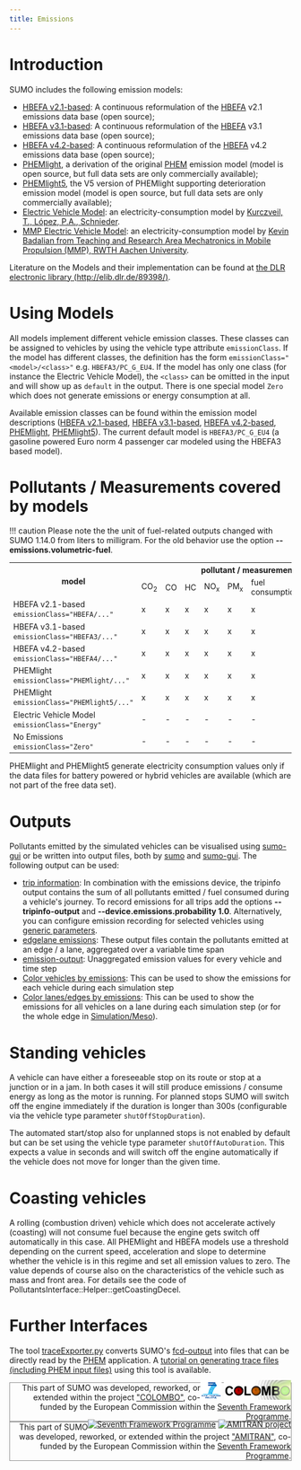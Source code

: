 ```yaml
---
title: Emissions
---
```


# Introduction

SUMO includes the following emission models:

- [HBEFA v2.1-based](../Models/Emissions/HBEFA-based.md): A
  continuous reformulation of the [HBEFA](http://www.hbefa.net/) v2.1
  emissions data base (open source);
- [HBEFA v3.1-based](../Models/Emissions/HBEFA3-based.md): A
  continuous reformulation of the [HBEFA](http://www.hbefa.net/) v3.1
  emissions data base (open source);
- [HBEFA v4.2-based](../Models/Emissions/HBEFA4-based.md): A
  continuous reformulation of the [HBEFA](http://www.hbefa.net/) v4.2
  emissions data base (open source);
- [PHEMlight](../Models/Emissions/PHEMlight.md), a derivation of
  the original
  [PHEM](https://www.itna.tugraz.at/en/research/areas/em/simulation/phem.html)
  emission model (model is open source, but full data sets are only commercially available);
- [PHEMlight5](../Models/Emissions/PHEMlight5.md), the V5 version of PHEMlight
  supporting deterioration emission model (model is open source, but full data sets are only commercially available);
- [Electric Vehicle
  Model](../Models/Electric.md#emission_output): an
  electricity-consumption model by [Kurczveil, T., López, P.A.,
  Schnieder](../Models/Electric.md#publications).
- [MMP Electric Vehicle Model](../Models/MMPEVEM.md): an
  electricity-consumption model by [Kevin Badalian from Teaching and Research
  Area Mechatronics in Mobile Propulsion (MMP), RWTH Aachen
  University](../Models/MMPEVEM.md#publications).

Literature on the Models and their implementation can be found at [the
DLR electronic library
(http://elib.dlr.de/89398/)](http://elib.dlr.de/89398/).

# Using Models

All models implement different vehicle emission classes. These classes
can be assigned to vehicles by using the vehicle type attribute
`emissionClass`. If the model has different classes, the definition 
has the form `emissionClass="<model>/<class>"` e.g. `HBEFA3/PC_G_EU4`.
If the model has only one class (for instance the Electric Vehicle Model),
the `<class>` can be omitted in the input and will show up as `default` 
in the output. There is one special model `Zero` which does not 
generate emissions or energy consumption at all.

Available emission classes
can be found within the emission model descriptions
([HBEFA v2.1-based](../Models/Emissions/HBEFA-based.md),
[HBEFA v3.1-based](../Models/Emissions/HBEFA3-based.md),
[HBEFA v4.2-based](../Models/Emissions/HBEFA4-based.md),
[PHEMlight](../Models/Emissions/PHEMlight.md),
[PHEMlight5](../Models/Emissions/PHEMlight5.md)). The current default
model is `HBEFA3/PC_G_EU4` (a gasoline powered Euro norm 4 passenger car
modeled using the HBEFA3 based model).

# Pollutants / Measurements covered by models

!!! caution
    Please note the the unit of fuel-related outputs changed with SUMO 1.14.0 from liters to milligram.
	For the old behavior use the option **--emissions.volumetric-fuel**.

<table class="tg">
  <tr>
    <th class="tg-uzvj" rowspan="2">model</th>
    <th class="tg-7btt" colspan="7">pollutant / measurement</th>
  </tr>
  <tr>
    <td class="tg-7btt">CO<sub>2</sub></td>
    <td class="tg-7btt">CO</td>
    <td class="tg-7btt">HC</td>
    <td class="tg-7btt">NO<sub>x</sub></td>
    <td class="tg-7btt">PM<sub>x</sub></td>
    <td class="tg-7btt">fuel consumption</td>
    <td class="tg-uzvj">electricity consumption</td>
  </tr>
  <tr>
    <td class="tg-0pky">HBEFA v2.1-based<br><code>emissionClass="HBEFA/..."</code></td>
    <td class="tg-c3ow">x</td>
    <td class="tg-c3ow">x</td>
    <td class="tg-c3ow">x</td>
    <td class="tg-c3ow">x</td>
    <td class="tg-c3ow">x</td>
    <td class="tg-c3ow">x</td>
    <td class="tg-c3ow">-</td>
  </tr>
  <tr>
    <td class="tg-0pky">HBEFA v3.1-based<br><code>emissionClass="HBEFA3/..."</code></td>
    <td class="tg-c3ow">x</td>
    <td class="tg-c3ow">x</td>
    <td class="tg-c3ow">x</td>
    <td class="tg-c3ow">x</td>
    <td class="tg-c3ow">x</td>
    <td class="tg-c3ow">x</td>
    <td class="tg-c3ow">-</td>
  </tr>
  <tr>
    <td class="tg-0pky">HBEFA v4.2-based<br><code>emissionClass="HBEFA4/..."</code></td>
    <td class="tg-c3ow">x</td>
    <td class="tg-c3ow">x</td>
    <td class="tg-c3ow">x</td>
    <td class="tg-c3ow">x</td>
    <td class="tg-c3ow">x</td>
    <td class="tg-c3ow">x</td>
    <td class="tg-c3ow">x</td>
  </tr>
  <tr>
    <td class="tg-0pky">PHEMlight<br><code>emissionClass="PHEMlight/..."</code></td>
    <td class="tg-c3ow">x</td>
    <td class="tg-c3ow">x</td>
    <td class="tg-c3ow">x</td>
    <td class="tg-c3ow">x</td>
    <td class="tg-c3ow">x</td>
    <td class="tg-c3ow">x</td>
    <td class="tg-c3ow">(x)</td>
  </tr>
  <tr>
    <td class="tg-0pky">PHEMlight<br><code>emissionClass="PHEMlight5/..."</code></td>
    <td class="tg-c3ow">x</td>
    <td class="tg-c3ow">x</td>
    <td class="tg-c3ow">x</td>
    <td class="tg-c3ow">x</td>
    <td class="tg-c3ow">x</td>
    <td class="tg-c3ow">x</td>
    <td class="tg-c3ow">(x)</td>
  </tr>
  <tr>
    <td class="tg-0pky">Electric Vehicle Model<br><code>emissionClass="Energy"</code></td>
    <td class="tg-c3ow">-</td>
    <td class="tg-c3ow">-</td>
    <td class="tg-c3ow">-</td>
    <td class="tg-c3ow">-</td>
    <td class="tg-c3ow">-</td>
    <td class="tg-c3ow">-</td>
    <td class="tg-c3ow">x</td>
  </tr>
  <tr>
    <td class="tg-lboi">No Emissions<br><code>emissionClass="Zero"</code></td>
    <td class="tg-c3ow">-</td>
    <td class="tg-c3ow">-</td>
    <td class="tg-c3ow">-</td>
    <td class="tg-c3ow">-</td>
    <td class="tg-c3ow">-</td>
    <td class="tg-c3ow">-</td>
    <td class="tg-9wq8">-</td>
  </tr>
</table>

PHEMlight and PHEMlight5 generate electricity consumption values only if the
data files for battery powered or hybrid vehicles are available (which are not part of
the free data set).

# Outputs

Pollutants emitted by the simulated vehicles can be visualised using
[sumo-gui](../sumo-gui.md) or be written into output files, both by
[sumo](../sumo.md) and [sumo-gui](../sumo-gui.md). The
following output can be used:

- [trip information](../Simulation/Output/TripInfo.md): In
  combination with the emissions device, the tripinfo output contains
  the sum of all pollutants emitted / fuel consumed during a vehicle's
  journey. To record emissions for all trips add the options **--tripinfo-output** and **--device.emissions.probability 1.0**.
  Alternatively, you can configure emission recording for selected
  vehicles using [generic
  parameters](../Definition_of_Vehicles,_Vehicle_Types,_and_Routes.md#devices).
- [edgelane
  emissions](../Simulation/Output/Lane-_or_Edge-based_Emissions_Measures.md):
  These output files contain the pollutants emitted at an edge / a
  lane, aggregated over a variable time span
- [emission-output](../Simulation/Output/EmissionOutput.md):
  Unaggregated emission values for every vehicle and time step
- [Color vehicles by
  emissions](../sumo-gui.md#vehicle_visualisation_settings): This
  can be used to show the emissions for each vehicle during each
  simulation step
- [Color lanes/edges by
  emissions](../sumo-gui.md#edgelane_visualisation_settings):
  This can be used to show the emissions for all vehicles on a lane
  during each simulation step (or for the whole edge in
  [Simulation/Meso](../Simulation/Meso.md)).

# Standing vehicles

A vehicle can have either a foreseeable stop on its route or stop at a junction or in a jam.
In both cases it will still produce emissions / consume energy as long as the motor is running.
For planned stops SUMO will switch off the engine immediately if the duration is longer than 300s
(configurable via the vehicle type parameter `shutOffStopDuration`).

The automated start/stop also for unplanned stops is not enabled by default but can be set using
the vehicle type parameter `shutOffAutoDuration`. This expects a value in seconds and will switch
off the engine automatically if the vehicle does not move for longer than the given time.

# Coasting vehicles

A rolling (combustion driven) vehicle which does not accelerate actively (coasting) will not consume
fuel because the engine gets switch off automatically in this case. All PHEMlight and HBEFA models use
a threshold depending on the current speed, acceleration and slope to determine whether the vehicle is
in this regime and set all emission values to zero. The value depends of course also on the
characteristics of the vehicle such as mass and front area. For details see the code of
PollutantsInterface::Helper::getCoastingDecel.

# Further Interfaces

The tool [traceExporter.py](../Tools/TraceExporter.md) converts
SUMO's [fcd-output](../Simulation/Output/FCDOutput.md) into files
that can be directly read by the
[PHEM](https://www.ivt.tugraz.at/en/research/areas/em/)
application. A [tutorial on generating trace files (including PHEM input
files)](../Tutorials/Trace_File_Generation.md) using this tool is
available.

<div style="border:1px solid #909090; min-height: 35px;" align="right">
<span style="float: right; margin-top: -5px;"><a href="https://wayback.archive-it.org/12090/20191127213419/https:/ec.europa.eu/research/fp7/index_en.cfm"><img src="../images/FP7-small.gif" alt="Seventh Framework Programme"></a>
<a href="https://verkehrsforschung.dlr.de/en/projects/colombo"><img src="../images/COLOMBO-small.png" alt="COLOMBO project"></a></span>
<span style="">This part of SUMO was developed, reworked, or extended within the project 
<a href="https://verkehrsforschung.dlr.de/en/projects/colombo">"COLOMBO"</a>, co-funded by the European Commission within the <a href="https://wayback.archive-it.org/12090/20191127213419/https:/ec.europa.eu/research/fp7/index_en.cfm">Seventh Framework Programme</a>.</span></div>

<div style="border:1px solid #909090; min-height: 35px;" align="right">
<span style="float: right; margin-top: -5px;"><a href="https://wayback.archive-it.org/12090/20191127213419/https:/ec.europa.eu/research/fp7/index_en.cfm"><img src="../../images/FP7-small.gif" alt="Seventh Framework Programme"></a>
<a href="http://amitran.eu/"><img src="../../images/AMITRAN-small.png" alt="AMITRAN project"></a></span>
<span style="">This part of SUMO was developed, reworked, or extended within the project 
<a href="http://amitran.eu/">"AMITRAN"</a>, co-funded by the European Commission within the <a href="https://wayback.archive-it.org/12090/20191127213419/https:/ec.europa.eu/research/fp7/index_en.cfm">Seventh Framework Programme</a>.</span></div>
